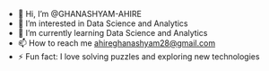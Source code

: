 - 👋 Hi, I’m @GHANASHYAM-AHIRE
- 👀 I’m interested in Data Science and Analytics
- 🌱 I’m currently learning Data Science and Analytics
- 📫 How to reach me ahireghanashyam28@gmail.com
- ⚡ Fun fact: I love solving puzzles and exploring new technologies

<!---
GHANASHYAM-AHIRE/GHANASHYAM-AHIRE is a ✨ special ✨ repository because its `README.md` (this file) appears on your GitHub profile.
You can click the Preview link to take a look at your changes.
--->
